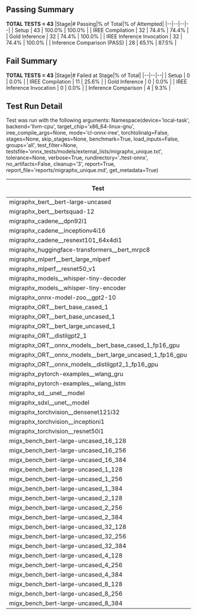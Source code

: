 ## Passing Summary

**TOTAL TESTS = 43**
|Stage|# Passing|% of Total|% of Attempted|
|--|--|--|--|
| Setup | 43 | 100.0% | 100.0% |
| IREE Compilation | 32 | 74.4% | 74.4% |
| Gold Inference | 32 | 74.4% | 100.0% |
| IREE Inference Invocation | 32 | 74.4% | 100.0% |
| Inference Comparison (PASS) | 28 | 65.1% | 87.5% |
## Fail Summary

**TOTAL TESTS = 43**
|Stage|# Failed at Stage|% of Total|
|--|--|--|
| Setup | 0 | 0.0% |
| IREE Compilation | 11 | 25.6% |
| Gold Inference | 0 | 0.0% |
| IREE Inference Invocation | 0 | 0.0% |
| Inference Comparison | 4 | 9.3% |
## Test Run Detail
Test was run with the following arguments:
Namespace(device='local-task', backend='llvm-cpu', target_chip='x86_64-linux-gnu', iree_compile_args=None, mode='cl-onnx-iree', torchtolinalg=False, stages=None, skip_stages=None, benchmark=True, load_inputs=False, groups='all', test_filter=None, testsfile='onnx_tests/models/external_lists/migraphx_unique.txt', tolerance=None, verbose=True, rundirectory='./test-onnx', no_artifacts=False, cleanup='3', report=True, report_file='reports/migraphx_unique.md', get_metadata=True)

| Test | Exit Status | Mean Benchmark Time (ms) | Notes |
|--|--|--|--|
| migraphx_bert__bert-large-uncased | PASS | 387.6909489432971 | |
| migraphx_bert__bertsquad-12 | compilation | None | |
| migraphx_cadene__dpn92i1 | PASS | 704.7615166132649 | |
| migraphx_cadene__inceptionv4i16 | PASS | 5338.575110460321 | |
| migraphx_cadene__resnext101_64x4di1 | PASS | 313.01680502171314 | |
| migraphx_huggingface-transformers__bert_mrpc8 | PASS | 407.8608813385169 | |
| migraphx_mlperf__bert_large_mlperf | Numerics | 424.8360038424532 | |
| migraphx_mlperf__resnet50_v1 | PASS | 90.03647622497131 | |
| migraphx_models__whisper-tiny-decoder | PASS | 58.48512567441771 | |
| migraphx_models__whisper-tiny-encoder | Numerics | 207.21354045801692 | |
| migraphx_onnx-model-zoo__gpt2-10 | compilation | None | |
| migraphx_ORT__bert_base_cased_1 | compilation | None | |
| migraphx_ORT__bert_base_uncased_1 | compilation | None | |
| migraphx_ORT__bert_large_uncased_1 | compilation | None | |
| migraphx_ORT__distilgpt2_1 | compilation | None | |
| migraphx_ORT__onnx_models__bert_base_cased_1_fp16_gpu | compilation | None | |
| migraphx_ORT__onnx_models__bert_large_uncased_1_fp16_gpu | compilation | None | |
| migraphx_ORT__onnx_models__distilgpt2_1_fp16_gpu | compilation | None | |
| migraphx_pytorch-examples__wlang_gru | PASS | 62.81094457436766 | |
| migraphx_pytorch-examples__wlang_lstm | PASS | 22.00489304959774 | |
| migraphx_sd__unet__model | import_model | None | |
| migraphx_sdxl__unet__model | import_model | None | |
| migraphx_torchvision__densenet121i32 | PASS | 1536.763293047746 | |
| migraphx_torchvision__inceptioni1 | PASS | 251.93798542022705 | |
| migraphx_torchvision__resnet50i1 | PASS | 82.60314435594611 | |
| migx_bench_bert-large-uncased_16_128 | PASS | 1595.8228015030425 | |
| migx_bench_bert-large-uncased_16_256 | PASS | 5325.6083112210035 | |
| migx_bench_bert-large-uncased_16_384 | Numerics | 9445.77771704644 | |
| migx_bench_bert-large-uncased_1_128 | PASS | 147.96533584594727 | |
| migx_bench_bert-large-uncased_1_256 | PASS | 251.48636909822622 | |
| migx_bench_bert-large-uncased_1_384 | PASS | 363.1947133690119 | |
| migx_bench_bert-large-uncased_2_128 | PASS | 247.04040855997138 | |
| migx_bench_bert-large-uncased_2_256 | PASS | 466.4974318196376 | |
| migx_bench_bert-large-uncased_2_384 | PASS | 1310.6646267697215 | |
| migx_bench_bert-large-uncased_32_128 | PASS | 5201.024654010931 | |
| migx_bench_bert-large-uncased_32_256 | PASS | 13986.767429548005 | |
| migx_bench_bert-large-uncased_32_384 | Numerics | 23963.557870748144 | |
| migx_bench_bert-large-uncased_4_128 | PASS | 418.16582965354127 | |
| migx_bench_bert-large-uncased_4_256 | PASS | 802.0844319835305 | |
| migx_bench_bert-large-uncased_4_384 | PASS | 1225.2760141467054 | |
| migx_bench_bert-large-uncased_8_128 | PASS | 741.2208712970217 | |
| migx_bench_bert-large-uncased_8_256 | PASS | 1696.9433687627316 | |
| migx_bench_bert-large-uncased_8_384 | PASS | 3389.3838754544654 | |
